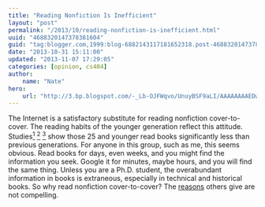 ```yaml
---
title: "Reading Nonfiction Is Inefficient"
layout: "post"
permalink: "/2013/10/reading-nonfiction-is-inefficient.html"
uuid: "4688320147378381604"
guid: "tag:blogger.com,1999:blog-6882143117181652318.post-4688320147378381604"
date: "2013-10-31 15:11:00"
updated: "2013-11-07 17:29:05"
categories: [opinion, cs404]
author: 
    name: "Nate"
hero:
    url: "http://3.bp.blogspot.com/-_Lb-OJFWqvo/UnuyBSF9aLI/AAAAAAAAEDw/GghvRbwIjgU/s800/Open+Book.jpg"
---
```


The Internet is a satisfactory substitute for reading nonfiction cover-to-cover. The reading habits of the younger generation reflect this attitude. Studies[<sup>1</sup>](http://www.boston.com/news/nation/articles/2007/11/19/young_people_reading_a_lot_less/?page=full) [<sup>2</sup>](http://www.npr.org/templates/story/story.php?storyId=16739654) [<sup>3</sup>](http://books.google.com/books?id=lpq3ryL1c6sC&dq=the+dumbest+generation) show those 25 and younger read books significantly less than previous generations. For anyone in this group, such as me, this seems obvious. Read books for days, even weeks, and you might find the information you seek. Google it for minutes, maybe hours, and you will find the same thing. Unless you are a Ph.D. student, the overabundant information in books is extraneous, especially in technical and historical books. So why read nonfiction cover-to-cover? The [reasons](http://www.greatschools.org/reading/7071-non-fiction-why-its-important.gs) others give are not compelling.
